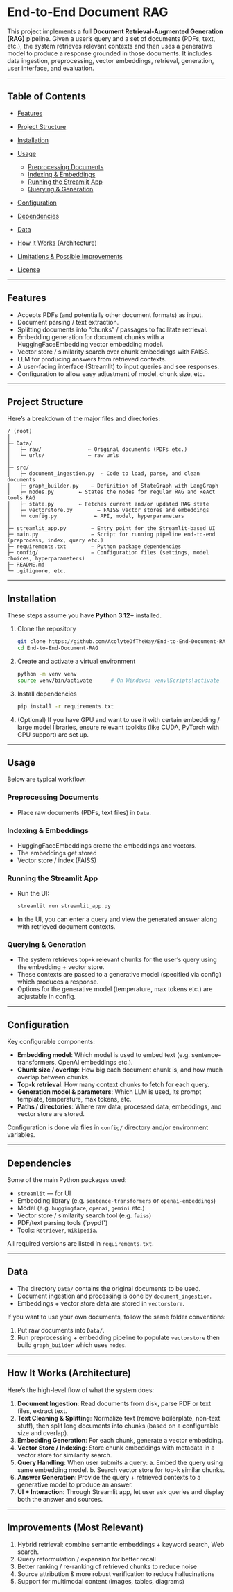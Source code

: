 # End-to-End Document RAG

This project implements a full **Document Retrieval-Augmented Generation (RAG)** pipeline. Given a user’s query and a set of documents (PDFs, text, etc.), the system retrieves relevant contexts and then uses a generative model to produce a response grounded in those documents. It includes data ingestion, preprocessing, vector embeddings, retrieval, generation, user interface, and evaluation.

---

## Table of Contents

* [Features](#features)
* [Project Structure](#project-structure)
* [Installation](#installation)
* [Usage](#usage)

  * [Preprocessing Documents](#preprocessing-documents)
  * [Indexing & Embeddings](#indexing--embeddings)
  * [Running the Streamlit App](#running-the-streamlit-app)
  * [Querying & Generation](#querying--generation)
* [Configuration](#configuration)
* [Dependencies](#dependencies)
* [Data](#data)
* [How it Works (Architecture)](#how-it-works-architecture)
* [Limitations & Possible Improvements](#limitations--possible-improvements)
* [License](#license)

---

## Features

* Accepts PDFs (and potentially other document formats) as input.
* Document parsing / text extraction.
* Splitting documents into “chunks” / passages to facilitate retrieval.
* Embedding generation for document chunks with a HuggingFaceEmbedding vector embedding model.
* Vector store / similarity search over chunk embeddings with FAISS.
* LLM for producing answers from retrieved contexts.
* A user-facing interface (Streamlit) to input queries and see responses.
* Configuration to allow easy adjustment of model, chunk size, etc.

---

## Project Structure

Here’s a breakdown of the major files and directories:

```
/ (root)
│
├─ Data/                  
│   ├─ raw/               ← Original documents (PDFs etc.)
│   └─ urls/              ← raw urls
│
├─ src/
│   ├─ document_ingestion.py  ← Code to load, parse, and clean documents
│   ├─ graph_builder.py    ← Definition of StateGraph with LangGraph
│   ├─ nodes.py        ← States the nodes for regular RAG and ReAct tools RAG
│   ├─ state.py        ← Fetches current and/or updated RAG state
│   ├─ vectorstore.py        ← FAISS vector stores and embeddings
│   └─ config.py            ← API, model, hyperparameters
│
├─ streamlit_app.py        ← Entry point for the Streamlit-based UI
├─ main.py                 ← Script for running pipeline end-to-end (preprocess, index, query etc.)
├─ requirements.txt        ← Python package dependencies
├─ config/                 ← Configuration files (settings, model choices, hyperparameters)
├─ README.md               
└─ .gitignore, etc.
```

---

## Installation

These steps assume you have **Python 3.12+** installed.

1. Clone the repository

   ```bash
   git clone https://github.com/AcolyteOfTheWay/End-to-End-Document-RAG.git
   cd End-to-End-Document-RAG
   ```

2. Create and activate a virtual environment

   ```bash
   python -m venv venv
   source venv/bin/activate      # On Windows: venv\Scripts\activate
   ```

3. Install dependencies

   ```bash
   pip install -r requirements.txt
   ```

4. (Optional) If you have GPU and want to use it with certain embedding / large model libraries, ensure relevant toolkits (like CUDA, PyTorch with GPU support) are set up.

---

## Usage

Below are typical workflow.

### Preprocessing Documents

* Place raw documents (PDFs, text files) in `Data`.

### Indexing & Embeddings

* HuggingFaceEmbeddings create the embeddings and vectors.
* The embeddings get stored
* Vector store / index (FAISS)
  
### Running the Streamlit App

* Run the UI:

  ```bash
  streamlit run streamlit_app.py
  ```
* In the UI, you can enter a query and view the generated answer along with retrieved document contexts.

### Querying & Generation

* The system retrieves top-k relevant chunks for the user’s query using the embedding + vector store.
* These contexts are passed to a generative model (specified via config) which produces a response.
* Options for the generative model (temperature, max tokens etc.) are adjustable in config.

---

## Configuration

Key configurable components:

* **Embedding model**: Which model is used to embed text (e.g. sentence-transformers, OpenAI embeddings etc.).
* **Chunk size / overlap**: How big each document chunk is, and how much overlap between chunks.
* **Top-k retrieval**: How many context chunks to fetch for each query.
* **Generation model & parameters**: Which LLM is used, its prompt template, temperature, max tokens, etc.
* **Paths / directories**: Where raw data, processed data, embeddings, and vector store are stored.

Configuration is done via files in `config/` directory and/or environment variables.

---

## Dependencies

Some of the main Python packages used:

* `streamlit` — for UI
* Embedding library (e.g. `sentence-transformers` or `openai-embeddings`)
* Model (e.g. `huggingface`, `openai`, `gemini` etc.)
* Vector store / similarity search tool (e.g. `faiss`)
* PDF/text parsing tools (`pypdf')
* Tools: `Retriever`, `Wikipedia`.

All required versions are listed in `requirements.txt`.

---

## Data

* The directory `Data/` contains the original documents to be used.
* Document ingestion and processing is done by `document_ingestion`.
* Embeddings + vector store data are stored in `vectorstore`.

If you want to use your own documents, follow the same folder conventions:

1. Put raw documents into `Data/`.
2. Run preprocessing + embedding pipeline to populate `vectorstore` then build `graph_builder` which uses `nodes`.

---

## How It Works (Architecture)

Here’s the high-level flow of what the system does:

1. **Document Ingestion**: Read documents from disk, parse PDF or text files, extract text.
2. **Text Cleaning & Splitting**: Normalize text (remove boilerplate, non-text stuff), then split long documents into chunks (based on a configurable size and overlap).
3. **Embedding Generation**: For each chunk, generate a vector embedding.
4. **Vector Store / Indexing**: Store chunk embeddings with metadata in a vector store for similarity search.
5. **Query Handling**: When user submits a query:
   a. Embed the query using same embedding model.
   b. Search vector store for top-k similar chunks.
6. **Answer Generation**: Provide the query + retrieved contexts to a generative model to produce an answer.
7. **UI + Interaction**: Through Streamlit app, let user ask queries and display both the answer and sources.

---
## Improvements (Most Relevant)

1. Hybrid retrieval: combine semantic embeddings + keyword search, Web search.
2. Query reformulation / expansion for better recall
3. Better ranking / re-ranking of retrieved chunks to reduce noise
4. Source attribution & more robust verification to reduce hallucinations
5. Support for multimodal content (images, tables, diagrams)



